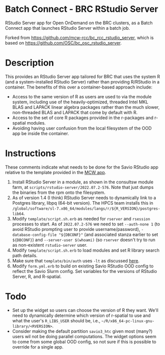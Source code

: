 # Batch Connect - BRC RStudio Server

RStudio Server app for Open OnDemand on the BRC clusters, as a Batch Connect
app that launches RStudio Server within a batch job.

Forked from https://github.com/mcw-rcc/bc_rcc_rstudio_server, which is based on https://github.com/OSC/bc_osc_rstudio_server.

# Description

This provides an RStudio Server app tailored for BRC that uses the system R (and a system-installed RStudio Server) rather than providing R/RStudio in a container. The benefits of this over a container-based approach include:

 - Access to the same version of R as users are used to via the module system, including use of the heavily-optimized, threaded Intel MKL BLAS and LAPACK linear algebra packages rather than the much slower, non-threaded BLAS and LAPACK that come by default with R.
 - Access to the set of core R packages provided in the r-packages and r-spatial modules. 
 - Avoiding having user confusion from the local filesystem of the OOD app be inside the container.

# Instructions

These comments indicate what needs to be done for the Savio RStudio app relative to the template provided in the [MCW app](https://github.com/mcw-rcc/bc_rcc_rstudio_server).

1. Install RStudio Server in a module, as shown in the consultsw module farm, at `scripts/rstudio-server/2022.07.2-576`. Note that just dumps the binaries from the rpm onto the filesystem. 
2. As of version 1.4 (I think) RStudio Server needs to dynamically link to a Postgres library, libpq (64-bit version). The HPCS team installs this in `/global/software/sl-7.x86_64/modules/langs/r/${R_VERSION}/postgres-lib64`.
3. Modify `template/script.sh.erb` as needed for `rserver` and `rsession` processes to start. As of `2022.07.2-576` we need to set `--auth-none 1` (to avoid RStudio prompting user to provide username/password), `-database-config-file "${DBCONF}"` (and associated stanza earlier to set `${DBCONF}`) and `--server-user $(whoami)` (so `rserver` doesn't try to run as non-existent `rstudio-server` user.
4. Modify `template/script.sh.erb` to load modules and set R library search path details.
5. Make sure that `template/bin/auth` uses `-lt` as discussed [here](https://discourse.osc.edu/t/rstudio-server-app-using-non-local-r/1223/3).
6. Modify `form.yml.erb` to build on existing Savio RStudio OOD config to reflect the Savio Slurm config. Set variables for the versions of RStudio Server, R, and R-spatial.


# Todo

- Set up the widget so users can choose the version of R they want. We'll need to dynamically determine which version of r-spatial to use and what the user's `R_LIBS_USER` should be, i.e., `~/R/x86_64-pc-linux-gnu-library/<RVERSION>`.
- Consider making the default partition `savio3_htc` given most (many?) users wil not be doing parallel computations. The widget options seem to come from some global OOD config, so not sure if this is possible to override for a single app.

